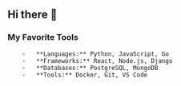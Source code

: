 ## Hi there 👋

<!--
**abuaminuu/abuaminuu** is a ✨ _special_ ✨ repository because its `README.md` (this file) appears on your GitHub profile.

Here are some ideas to get you started:

- 🔭 I’m currently working on ...
- 🌱 I’m currently learning ...
- 👯 I’m looking to collaborate on ...
- 🤔 I’m looking for help with ...
- 💬 Ask me about ...
- 📫 How to reach me: ...
- 😄 Pronouns: ...
- ⚡ Fun fact: ...
-->

### My Favorite Tools

        -   **Languages:** Python, JavaScript, Go
        -   **Frameworks:** React, Node.js, Django
        -   **Databases:** PostgreSQL, MongoDB
        -   **Tools:** Docker, Git, VS Code
